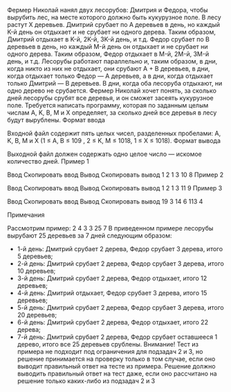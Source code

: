 Фермер Николай нанял двух лесорубов: Дмитрия и Федора, чтобы вырубить лес, на месте которого должно быть кукурузное поле. В лесу растут X деревьев.
Дмитрий срубает по A деревьев в день, но каждый K-й день он отдыхает и не срубает ни одного дерева. Таким образом, Дмитрий отдыхает в K-й, 2K-й, 3K-й день, и т.д.
Федор срубает по B деревьев в день, но каждый M-й день он отдыхает и не срубает ни одного дерева. Таким образом, Федор отдыхает в M-й, 2M-й, 3M-й день, и т.д.
Лесорубы работают параллельно и, таким образом, в дни, когда никто из них не отдыхает, они срубают A + B деревьев, в дни, когда отдыхает только Федор — A деревьев, а в дни, когда отдыхает только Дмитрий — B деревьев. В дни, когда оба лесоруба отдыхают, ни одно дерево не срубается.
Фермер Николай хочет понять, за сколько дней лесорубы срубят все деревья, и он сможет засеять кукурузное поле.
Требуется написать программу, которая по заданным целым числам A, K, B, M и X определяет, за сколько дней все деревья в лесу будут вырублены.
Формат ввода

Входной файл содержит пять целых чисел, разделенных пробелами: A, K, B, M и X (1 ≤ A, B ≤ 109 , 2 ≤ K, M ≤ 1018, 1 ≤ X ≤ 1018).
Формат вывода

Выходной файл должен содержать одно целое число — искомое количество дней.
Пример 1

Ввод Скопировать ввод    Вывод Скопировать вывод
1 2 1 3 10
8
Пример 2

Ввод Скопировать ввод    Вывод Скопировать вывод
1 2 1 3 11
9
Пример 3

Ввод Скопировать ввод    Вывод Скопировать вывод
19 3 14 6 113
4

Примечания

Рассмотрим пример:
2 4 3 3 25
7
В приведенном примере лесорубы вырубают 25 деревьев за 7 дней следующим образом:
* 1-й день: Дмитрий срубает 2 дерева, Федор срубает 3 дерева, итого 5 деревьев;
* 2-й день: Дмитрий срубает 2 дерева, Федор срубает 3 дерева, итого 10 деревьев;
* 3-й день: Дмитрий срубает 2 дерева, Федор отдыхает, итого 12 деревьев;
* 4-й день: Дмитрий отдыхает, Федор срубает 3 дерева, итого 15 деревьев;
* 5-й день: Дмитрий срубает 2 дерева, Федор срубает 3 дерева, итого 20 деревьев;
* 6-й день: Дмитрий срубает 2 дерева, Федор отдыхает, итого 22 дерева;
* 7-й день: Дмитрий срубает 2 дерева, Федор срубает оставшееся 1 дерево, итого все 25 деревьев срублены.
Внимание! Тест из примера не подходит под ограничения для подзадач 2 и 3, но решение принимается на проверку только в том случае, если оно выводит правильный ответ на тесте из примера. Решение должно выводить правильный ответ на тест даже, если оно рассчитано на решение только каких-либо из подзадач 2 и 3
